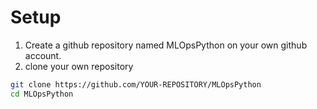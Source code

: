 # Setup

1. Create a github repository named MLOpsPython on your own github account.
2. clone your own repository

```bash
git clone https://github.com/YOUR-REPOSITORY/MLOpsPython
cd MLOpsPython
```